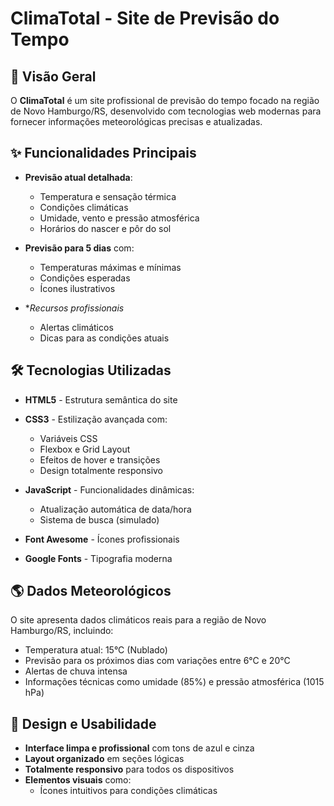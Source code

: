# ClimaTotal - Site de Previsão do Tempo

## 📌 Visão Geral

O **ClimaTotal** é um site profissional de previsão do tempo focado na região de Novo Hamburgo/RS, desenvolvido com tecnologias web modernas para fornecer informações meteorológicas precisas e atualizadas.

## ✨ Funcionalidades Principais

- **Previsão atual detalhada**:
  - Temperatura e sensação térmica
  - Condições climáticas
  - Umidade, vento e pressão atmosférica
  - Horários do nascer e pôr do sol

- **Previsão para 5 dias** com:
  - Temperaturas máximas e mínimas
  - Condições esperadas
  - Ícones ilustrativos

- **Recursos profissionais*
  - Alertas climáticos
  - Dicas para as condições atuais

## 🛠 Tecnologias Utilizadas

- **HTML5** - Estrutura semântica do site
- **CSS3** - Estilização avançada com:
  - Variáveis CSS
  - Flexbox e Grid Layout
  - Efeitos de hover e transições
  - Design totalmente responsivo

- **JavaScript** - Funcionalidades dinâmicas:
  - Atualização automática de data/hora
  - Sistema de busca (simulado)

- **Font Awesome** - Ícones profissionais
- **Google Fonts** - Tipografia moderna

## 🌎 Dados Meteorológicos

O site apresenta dados climáticos reais para a região de Novo Hamburgo/RS, incluindo:

- Temperatura atual: 15°C (Nublado)
- Previsão para os próximos dias com variações entre 6°C e 20°C
- Alertas de chuva intensa
- Informações técnicas como umidade (85%) e pressão atmosférica (1015 hPa)

## 🎨 Design e Usabilidade

- **Interface limpa e profissional** com tons de azul e cinza
- **Layout organizado** em seções lógicas
- **Totalmente responsivo** para todos os dispositivos
- **Elementos visuais** como:
  - Ícones intuitivos para condições climáticas
